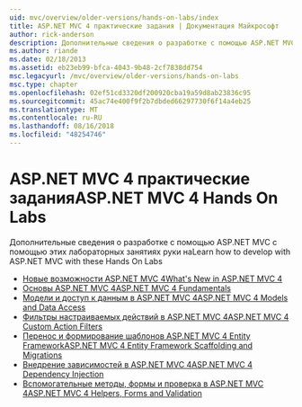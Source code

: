 ```yaml
---
uid: mvc/overview/older-versions/hands-on-labs/index
title: ASP.NET MVC 4 практические задания | Документация Майкрософт
author: rick-anderson
description: Дополнительные сведения о разработке с помощью ASP.NET MVC с помощью этих лабораторных занятиях руки на
ms.author: riande
ms.date: 02/18/2013
ms.assetid: eb23eb99-bfca-4043-9b48-2cf7838dd754
msc.legacyurl: /mvc/overview/older-versions/hands-on-labs
msc.type: chapter
ms.openlocfilehash: 02ef51cd3320df200920cba19a59d8ab23836c95
ms.sourcegitcommit: 45ac74e400f9f2b7dbded66297730f6f14a4eb25
ms.translationtype: MT
ms.contentlocale: ru-RU
ms.lasthandoff: 08/16/2018
ms.locfileid: "48254746"
---
```

# <a name="aspnet-mvc-4-hands-on-labs"></a><span data-ttu-id="80539-103">ASP.NET MVC 4 практические задания</span><span class="sxs-lookup"><span data-stu-id="80539-103">ASP.NET MVC 4 Hands On Labs</span></span>

<span data-ttu-id="80539-104">Дополнительные сведения о разработке с помощью ASP.NET MVC с помощью этих лабораторных занятиях руки на</span><span class="sxs-lookup"><span data-stu-id="80539-104">Learn how to develop with ASP.NET MVC with these Hands On Labs</span></span>

- [<span data-ttu-id="80539-105">Новые возможности ASP.NET MVC 4</span><span class="sxs-lookup"><span data-stu-id="80539-105">What's New in ASP.NET MVC 4</span></span>](whats-new-in-aspnet-mvc-4.md)
- [<span data-ttu-id="80539-106">Основы ASP.NET MVC 4</span><span class="sxs-lookup"><span data-stu-id="80539-106">ASP.NET MVC 4 Fundamentals</span></span>](aspnet-mvc-4-fundamentals.md)
- [<span data-ttu-id="80539-107">Модели и доступ к данным в ASP.NET MVC 4</span><span class="sxs-lookup"><span data-stu-id="80539-107">ASP.NET MVC 4 Models and Data Access</span></span>](aspnet-mvc-4-models-and-data-access.md)
- [<span data-ttu-id="80539-108">Фильтры настраиваемых действий в ASP.NET MVC 4</span><span class="sxs-lookup"><span data-stu-id="80539-108">ASP.NET MVC 4 Custom Action Filters</span></span>](aspnet-mvc-4-custom-action-filters.md)
- [<span data-ttu-id="80539-109">Перенос и формирование шаблонов ASP.NET MVC 4 Entity Framework</span><span class="sxs-lookup"><span data-stu-id="80539-109">ASP.NET MVC 4 Entity Framework Scaffolding and Migrations</span></span>](aspnet-mvc-4-entity-framework-scaffolding-and-migrations.md)
- [<span data-ttu-id="80539-110">Внедрение зависимостей в ASP.NET MVC 4</span><span class="sxs-lookup"><span data-stu-id="80539-110">ASP.NET MVC 4 Dependency Injection</span></span>](aspnet-mvc-4-dependency-injection.md)
- [<span data-ttu-id="80539-111">Вспомогательные методы, формы и проверка в ASP.NET MVC 4</span><span class="sxs-lookup"><span data-stu-id="80539-111">ASP.NET MVC 4 Helpers, Forms and Validation</span></span>](aspnet-mvc-4-helpers-forms-and-validation.md)
